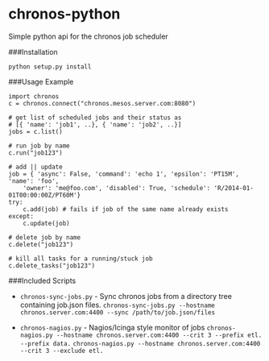 chronos-python
==============

Simple python api for the chronos job scheduler

###Installation

    python setup.py install

###Usage Example

```
import chronos
c = chronos.connect("chronos.mesos.server.com:8080")

# get list of scheduled jobs and their status as
# [{ 'name': 'job1', ..}, { 'name': 'job2', ..}]
jobs = c.list()

# run job by name
c.run("job123")

# add || update
job = { 'async': False, 'command': 'echo 1', 'epsilon': 'PT15M', 'name': 'foo',
    'owner': 'me@foo.com', 'disabled': True, 'schedule': 'R/2014-01-01T00:00:00Z/PT60M'}
try:
    c.add(job) # fails if job of the same name already exists
except:
    c.update(job)

# delete job by name
c.delete("job123")

# kill all tasks for a running/stuck job
c.delete_tasks("job123")
```


###Included Scripts
* `chronos-sync-jobs.py` - Sync chronos jobs from a directory tree containing job.json files.
`chronos-sync-jobs.py --hostname chronos.server.com:4400 --sync /path/to/job.json/files`

* `chronos-nagios.py` - Nagios/Icinga style monitor of jobs
`chronos-nagios.py --hostname chronos.server.com:4400 --crit 3 --prefix etl. --prefix data.`
`chronos-nagios.py --hostname chronos.server.com:4400 --crit 3 --exclude etl.`
